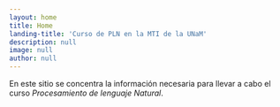 ```yaml
---
layout: home
title: Home
landing-title: 'Curso de PLN en la MTI de la UNaM'
description: null
image: null
author: null
---
```


En este sitio se concentra la información necesaria para llevar a cabo el curso *Procesamiento de lenguaje Natural*.
